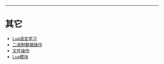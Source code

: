 
---

# 其它

* [Lua语言学习](learning_lua.md)
* [二进制数据操作](binary.md)
* [文件操作](file.md)
* [Lua模块](modules.md)

